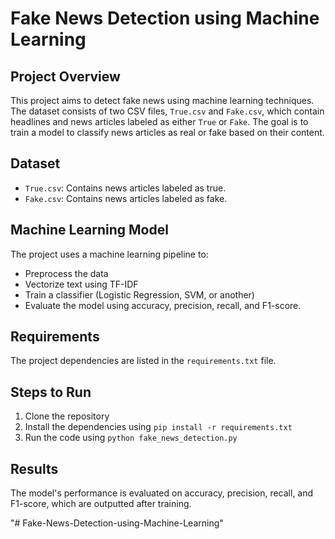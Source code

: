 # Fake News Detection using Machine Learning

## Project Overview
This project aims to detect fake news using machine learning techniques. The dataset consists of two CSV files, `True.csv` and `Fake.csv`, which contain headlines and news articles labeled as either `True` or `Fake`. The goal is to train a model to classify news articles as real or fake based on their content.

## Dataset
- `True.csv`: Contains news articles labeled as true.
- `Fake.csv`: Contains news articles labeled as fake.

## Machine Learning Model
The project uses a machine learning pipeline to:
- Preprocess the data
- Vectorize text using TF-IDF
- Train a classifier (Logistic Regression, SVM, or another)
- Evaluate the model using accuracy, precision, recall, and F1-score.

## Requirements
The project dependencies are listed in the `requirements.txt` file.

## Steps to Run
1. Clone the repository
2. Install the dependencies using `pip install -r requirements.txt`
3. Run the code using `python fake_news_detection.py`

## Results
The model's performance is evaluated on accuracy, precision, recall, and F1-score, which are outputted after training.

"# Fake-News-Detection-using-Machine-Learning" 
